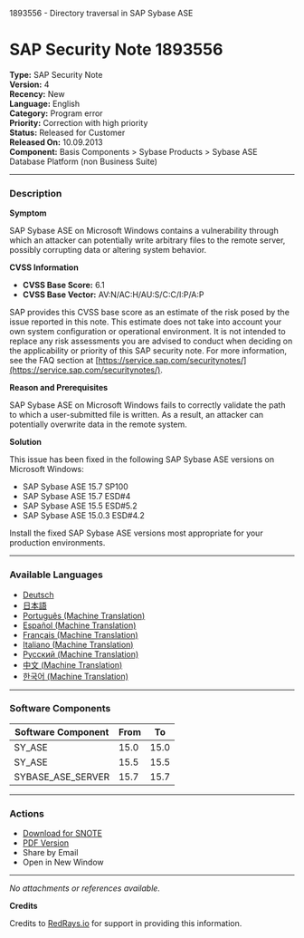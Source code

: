 1893556 - Directory traversal in SAP Sybase ASE

# SAP Security Note 1893556

**Type:** SAP Security Note  
**Version:** 4  
**Recency:** New  
**Language:** English  
**Category:** Program error  
**Priority:** Correction with high priority  
**Status:** Released for Customer  
**Released On:** 10.09.2013  
**Component:** Basis Components > Sybase Products > Sybase ASE Database Platform (non Business Suite)

---

### Description

**Symptom**

SAP Sybase ASE on Microsoft Windows contains a vulnerability through which an attacker can potentially write arbitrary files to the remote server, possibly corrupting data or altering system behavior.

**CVSS Information**

- **CVSS Base Score:** 6.1
- **CVSS Base Vector:** AV:N/AC:H/AU:S/C:C/I:P/A:P

SAP provides this CVSS base score as an estimate of the risk posed by the issue reported in this note. This estimate does not take into account your own system configuration or operational environment. It is not intended to replace any risk assessments you are advised to conduct when deciding on the applicability or priority of this SAP security note. For more information, see the FAQ section at [https://service.sap.com/securitynotes/](https://service.sap.com/securitynotes/).

**Reason and Prerequisites**

SAP Sybase ASE on Microsoft Windows fails to correctly validate the path to which a user-submitted file is written. As a result, an attacker can potentially overwrite data in the remote system.

**Solution**

This issue has been fixed in the following SAP Sybase ASE versions on Microsoft Windows:

- SAP Sybase ASE 15.7 SP100
- SAP Sybase ASE 15.7 ESD#4
- SAP Sybase ASE 15.5 ESD#5.2
- SAP Sybase ASE 15.0.3 ESD#4.2

Install the fixed SAP Sybase ASE versions most appropriate for your production environments.

---

### Available Languages

- [Deutsch](https://me.sap.com/notes/0001893556/D)
- [日本語](https://me.sap.com/notes/0001893556/J)
- [Português (Machine Translation)](https://me.sap.com/notes/0001893556/P)
- [Español (Machine Translation)](https://me.sap.com/notes/0001893556/S)
- [Français (Machine Translation)](https://me.sap.com/notes/0001893556/F)
- [Italiano (Machine Translation)](https://me.sap.com/notes/0001893556/I)
- [Русский (Machine Translation)](https://me.sap.com/notes/0001893556/R)
- [中文 (Machine Translation)](https://me.sap.com/notes/0001893556/1)
- [한국어 (Machine Translation)](https://me.sap.com/notes/0001893556/3)

---

### Software Components

| Software Component   | From | To   |
|----------------------|------|------|
| SY_ASE               | 15.0 | 15.0 |
| SY_ASE               | 15.5 | 15.5 |
| SYBASE_ASE_SERVER    | 15.7 | 15.7 |

---

### Actions

- [Download for SNOTE](https://notesdownloads.sap.com/note/0040000017697702017)
- [PDF Version](https://userapps.support.sap.com/sap/support/sfm/notes/print/0001893556?language=en-US&token=95CA07A0A4366A5C010FFFEB1377A5DA)
- Share by Email
- Open in New Window

---

_No attachments or references available._

**Credits**

Credits to [RedRays.io](https://redrays.io) for support in providing this information.